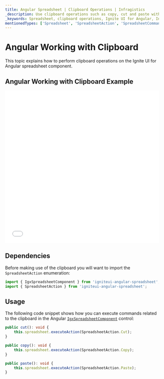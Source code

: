 ```yaml
---
title: Angular Spreadsheet | Clipboard Operations | Infragistics
_description: Use clipboard operations such as copy, cut and paste within Infragistics' Angular spreadsheet control. View Infragistics Ignite UI for Angular spreadsheet demos today!
_keywords: Spreadsheet, clipboard operations, Ignite UI for Angular, Infragistics
mentionedTypes: ['Spreadsheet', 'SpreadsheetAction', 'SpreadsheetCommandType', 'Command']
---
```


# Angular Working with Clipboard

This topic explains how to perform clipboard operations on the Ignite UI for Angular spreadsheet component.

## Angular Working with Clipboard Example

<div class="sample-container loading" style="height: 500px">
    <iframe id="spreadsheet-clipboard-sample-iframe" src='{environment:dvDemosBaseUrl}/excel/spreadsheet-clipboard' width="100%" height="100%" seamless frameBorder="0" onload="onXPlatSampleIframeContentLoaded(this);" alt="Angular Working with Clipboard Example"></iframe>
</div>


<div class="divider--half"></div>

## Dependencies

Before making use of the clipboard you will want to import the `SpreadsheetAction` enumeration:

<!-- Angular -->

```ts
import { IgxSpreadsheetComponent } from 'igniteui-angular-spreadsheet';
import { SpreadsheetAction } from 'igniteui-angular-spreadsheet';
```

<div class="divider--half"></div>

## Usage

The following code snippet shows how you can execute commands related to the clipboard in the Angular [`IgxSpreadsheetComponent`]({environment:dvApiBaseUrl}/products/ignite-ui-angular/api/docs/typescript/latest/classes/igxspreadsheetcomponent.html) control:

```ts
public cut(): void {
    this.spreadsheet.executeAction(SpreadsheetAction.Cut);
}

public copy(): void {
    this.spreadsheet.executeAction(SpreadsheetAction.Copy);
}

public paste(): void {
    this.spreadsheet.executeAction(SpreadsheetAction.Paste);
}
```
